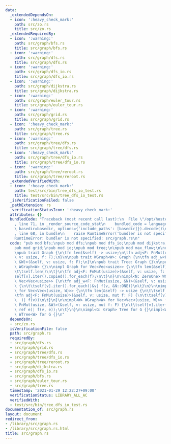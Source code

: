 ```yaml
---
data:
  _extendedDependsOn:
  - icon: ':heavy_check_mark:'
    path: src/zo.rs
    title: src/zo.rs
  _extendedRequiredBy:
  - icon: ':warning:'
    path: src/graph/bfs.rs
    title: src/graph/bfs.rs
  - icon: ':warning:'
    path: src/graph/dfs.rs
    title: src/graph/dfs.rs
  - icon: ':warning:'
    path: src/graph/dfs_io.rs
    title: src/graph/dfs_io.rs
  - icon: ':warning:'
    path: src/graph/dijkstra.rs
    title: src/graph/dijkstra.rs
  - icon: ':warning:'
    path: src/graph/euler_tour.rs
    title: src/graph/euler_tour.rs
  - icon: ':warning:'
    path: src/graph/grid.rs
    title: src/graph/grid.rs
  - icon: ':heavy_check_mark:'
    path: src/graph/tree.rs
    title: src/graph/tree.rs
  - icon: ':warning:'
    path: src/graph/tree/dfs.rs
    title: src/graph/tree/dfs.rs
  - icon: ':heavy_check_mark:'
    path: src/graph/tree/dfs_io.rs
    title: src/graph/tree/dfs_io.rs
  - icon: ':warning:'
    path: src/graph/tree/reroot.rs
    title: src/graph/tree/reroot.rs
  _extendedVerifiedWith:
  - icon: ':heavy_check_mark:'
    path: test/src/bin/tree_dfs_io_test.rs
    title: test/src/bin/tree_dfs_io_test.rs
  _isVerificationFailed: false
  _pathExtension: rs
  _verificationStatusIcon: ':heavy_check_mark:'
  attributes: {}
  bundledCode: "Traceback (most recent call last):\n  File \"/opt/hostedtoolcache/Python/3.9.1/x64/lib/python3.9/site-packages/onlinejudge_verify/documentation/build.py\"\
    , line 71, in _render_source_code_stat\n    bundled_code = language.bundle(stat.path,\
    \ basedir=basedir, options={'include_paths': [basedir]}).decode()\n  File \"/opt/hostedtoolcache/Python/3.9.1/x64/lib/python3.9/site-packages/onlinejudge_verify/languages/user_defined.py\"\
    , line 68, in bundle\n    raise RuntimeError('bundler is not specified: {}'.format(path.as_posix()))\n\
    RuntimeError: bundler is not specified: src/graph.rs\n"
  code: "pub mod bfs;\npub mod dfs;\npub mod dfs_io;\npub mod dijkstra;\npub mod euler_tour;\n\
    pub mod grid;\npub mod io;\npub mod tree;\n\npub mod max_flow;\n\nuse crate::zo::ZeroOne;\n\
    \npub trait Graph {\n\tfn len(&self) -> usize;\n\tfn adj<F: FnMut(usize)>(&self,\
    \ v: usize, f: F);\n}\n\npub trait WGraph<W>: Graph {\n\tfn adj_w<F: FnMut(usize,\
    \ &W)>(&self, v: usize, f: F);\n}\n\npub trait Tree: Graph {}\n\npub trait WTree<W>:\
    \ WGraph<W> {}\n\nimpl Graph for Vec<Vec<usize>> {\n\tfn len(&self) -> usize {\n\
    \t\tself.len()\n\t}\n\tfn adj<F: FnMut(usize)>(&self, v: usize, f: F) {\n\t\t\
    self[v].iter().copied().for_each(f);\n\t}\n}\n\nimpl<N: ZeroOne> WGraph<N> for\
    \ Vec<Vec<usize>> {\n\tfn adj_w<F: FnMut(usize, &N)>(&self, v: usize, mut f: F)\
    \ {\n\t\tself[v].iter().for_each(|&v| f(v, &N::ONE))\n\t}\n}\n\nimpl<W> Graph\
    \ for Vec<Vec<(usize, W)>> {\n\tfn len(&self) -> usize {\n\t\tself.len()\n\t}\n\
    \tfn adj<F: FnMut(usize)>(&self, v: usize, mut f: F) {\n\t\tself[v].iter().for_each(|&(v,\
    \ _)| f(v))\n\t}\n}\n\nimpl<W> WGraph<W> for Vec<Vec<(usize, W)>> {\n\tfn adj_w<F:\
    \ FnMut(usize, &W)>(&self, v: usize, mut f: F) {\n\t\tself[v].iter().for_each(|&(v,\
    \ ref e)| f(v, e));\n\t}\n}\n\nimpl<G: Graph> Tree for G {}\nimpl<W, G: WGraph<W>>\
    \ WTree<W> for G {}\n"
  dependsOn:
  - src/zo.rs
  isVerificationFile: false
  path: src/graph.rs
  requiredBy:
  - src/graph/dfs.rs
  - src/graph/grid.rs
  - src/graph/tree/dfs.rs
  - src/graph/tree/dfs_io.rs
  - src/graph/tree/reroot.rs
  - src/graph/dijkstra.rs
  - src/graph/dfs_io.rs
  - src/graph/bfs.rs
  - src/graph/euler_tour.rs
  - src/graph/tree.rs
  timestamp: '2021-01-29 12:22:27+09:00'
  verificationStatus: LIBRARY_ALL_AC
  verifiedWith:
  - test/src/bin/tree_dfs_io_test.rs
documentation_of: src/graph.rs
layout: document
redirect_from:
- /library/src/graph.rs
- /library/src/graph.rs.html
title: src/graph.rs
---
```

